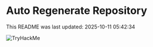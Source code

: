 # Auto Regenerate Repository

This README was last updated: 2025-10-11 05:42:34

 ![TryHackMe](https://tryhackme.com/badge/533634)